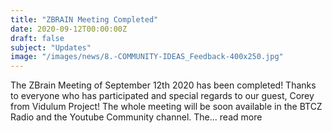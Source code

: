 ```yaml
---
title: "ZBRAIN Meeting Completed"
date: 2020-09-12T00:00:00Z
draft: false
subject: "Updates"
image: "/images/news/8.-COMMUNITY-IDEAS_Feedback-400x250.jpg"
---
```


The ZBrain Meeting of September 12th 2020 has been completed! Thanks to everyone who has participated and special regards to our guest, Corey from Vidulum Project! The whole meeting will be soon available in the BTCZ Radio and the Youtube Community channel. The...
read more
